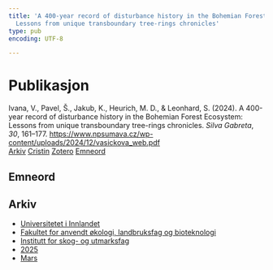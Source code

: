 ```yaml
---
title: 'A 400-year record of disturbance history in the Bohemian Forest Ecosystem:
  Lessons from unique transboundary tree-rings chronicles'
type: pub
encoding: UTF-8

---
```

<h1>Publikasjon</h1>
<article id="csl-bib-container-95PSRIYV" class="csl-bib-container">
  <div class="csl-bib-body"> <div class="csl-entry">Ivana, V., Pavel, Š., Jakub, K., Heurich, M. D., &#38; Leonhard, S. (2024). A 400-year record of disturbance history in the Bohemian Forest Ecosystem: Lessons from unique transboundary tree-rings chronicles. <i>Silva Gabreta</i>, <i>30</i>, 161–177. <a href="https://www.npsumava.cz/wp-content/uploads/2024/12/vasickova_web.pdf">https://www.npsumava.cz/wp-content/uploads/2024/12/vasickova_web.pdf</a></div> </div>
  <div class="csl-bib-buttons">
    <a href="#taxonomy-article-95PSRIYV" alt="archive" class="csl-bib-button">Arkiv</a>
    <a href="https://app.cristin.no/results/show.jsf?id=2366815" alt="Cristin" class="csl-bib-button">Cristin</a>
    <a href="http://zotero.org/groups/5881554/items/95PSRIYV" alt="Zotero" class="csl-bib-button">Zotero</a>
    <a href="#keywords-article-95PSRIYV" alt="keywords" class="csl-bib-button">Emneord</a>
  </div>
  <div id="csl-bib-meta-container-95PSRIYV"></div>
</article>
<div id="csl-bib-meta-95PSRIYV" class="csl-bib-meta">
  <article id="keywords-article-95PSRIYV" class="keywords-article">
    <h1>Emneord</h1>
    
  </article>
  <article id="taxonomy-article-95PSRIYV" class="taxonomy-article">
    <h1>Arkiv</h1>
    <ul>
      <li><a href="{{< params subfolder >}}nn/archive/?key=3DCRN523">Universitetet i Innlandet</a></li>
      <li><a href="{{< params subfolder >}}nn/archive/?key=T77LXH6D">Fakultet for anvendt økologi, landbruksfag og bioteknologi</a></li>
      <li><a href="{{< params subfolder >}}nn/archive/?key=7TRARPE3">Institutt for skog- og utmarksfag</a></li>
      <li><a href="{{< params subfolder >}}nn/archive/?key=H5L4MZHE">2025</a></li>
      <li><a href="{{< params subfolder >}}nn/archive/?key=IQQJNV9X">Mars</a></li>
    </ul>
  </article>
</div>

